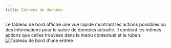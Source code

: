 ```yaml
---
title: Entrées de données
---
```

Le tableau de bord affiche une vue rapide montrant les actions possibles ou des informations pour la saisie de données actuelle. Il contient les mêmes actions que celles trouvées dans le menu contextuel et le ruban.  
![Tableau de bord d'une entrée](/img/fr/rdm/mac/clip4502.png) 
